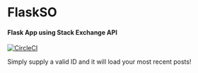 # FlaskSO
#### Flask App using Stack Exchange API

[![CircleCI](https://circleci.com/gh/Kalaborative/FlaskSO/tree/master.svg?style=svg)](https://circleci.com/gh/Kalaborative/FlaskSO/tree/master)

Simply supply a valid ID and it will load your most recent posts!
